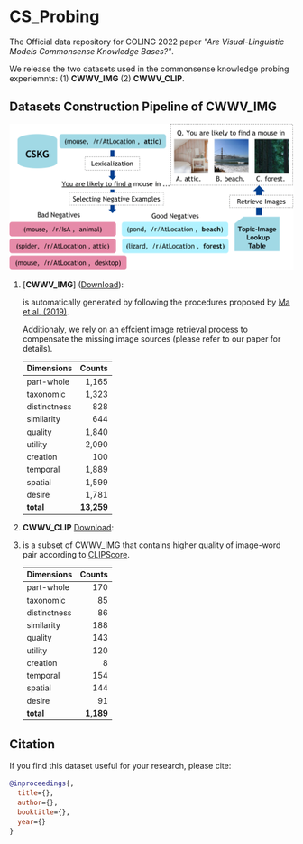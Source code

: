 # CS_Probing
The Official data repository for COLING 2022 paper _"Are Visual-Linguistic Models Commonsense Knowledge Bases?"_.

We release the two datasets used in the commonsense knowledge probing experiemnts: (1) **CWWV_IMG** (2) **CWWV_CLIP**.


## Datasets Construction Pipeline of CWWV_IMG
![Overview of CWWV_IMG Dataset Construction Pipeline](https://github.com/Mallory24/CS_Probing/blob/main/data_construction.png)

1. [**CWWV_IMG**] ([Download](https://drive.google.com/uc?export=download&id=1UdwadtWGBw1qPbXw0AX4Qbx8tAnvmUKT)):

    is automatically generated by following the procedures proposed by [Ma et al. (2019)](https://arxiv.org/abs/2011.03863).
    
    Additionaly, we rely on an effcient image retrieval process to compensate the missing image sources (please refer to our paper for details).

    | Dimensions    |  Counts  | 
    | ------------- | -------------:| 
    | part-whole    | 1,165         |
    | taxonomic     | 1,323         |
    | distinctness  | 828           |
    | similarity    | 644           |
    | quality       | 1,840         |
    | utility       | 2,090         |
    | creation      | 100           |
    | temporal      | 1,889         |
    | spatial       | 1,599         |
    | desire        | 1,781         |
    | **total**     | **13,259**    |

2. **CWWV_CLIP** [Download](https://drive.google.com/uc?export=download&id=10PsP7jMrQnUNU_oI_Z29clSMXW_Yh1Qo):
3. 
    is a subset of CWWV_IMG that contains higher quality of image-word pair according to [CLIPScore](https://github.com/jmhessel/clipscore).

    | Dimensions    |  Counts  | 
    | ------------- | -------------:| 
    | part-whole    | 170           |
    | taxonomic     | 85            |
    | distinctness  | 86            |
    | similarity    | 188           |
    | quality       | 143           |
    | utility       | 120           |
    | creation      | 8             |
    | temporal      | 154           |
    | spatial       | 144           |
    | desire        | 91            |
    | **total**     | **1,189**     |


## Citation
If you find this dataset useful for your research, please cite:
```bibtex
@inproceedings{,
  title={},
  author={},
  booktitle={},
  year={}
}
```
